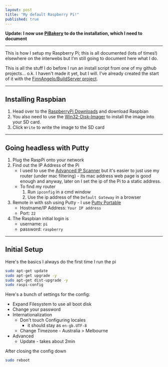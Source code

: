 ```yaml
---
layout: post
title: "My default Raspberry Pi!"
published: true
---
```


**Update: I now use [PiBakery](http://pibakery.org/) to do the installation, which I need to document**

----------------------------------------

This is how I setup my Raspberry Pi; this is all documented (lots of times!) elsewhere on
the interwebs but I'm still going to document here what I do.

This is all the stuff I do before I run an install script from one of my github projects...
o.k. I haven't made it yet, but I will. I've already created the start of it with
the [FinnAngelo/BuildServer project](https://github.com/FinnAngelo/BuildServer).

----------------------------------------

## Installing Raspbian ##

01. Head over to the [RaspberryPi Downloads](http://www.raspberrypi.org/downloads) and download Raspbian
02. You also need to use the [Win32-Disk-Imager](http://www.softpedia.com/get/CD-DVD-Tools/Data-CD-DVD-Burning/Win32-Disk-Imager.shtml)
    to install the image into your SD card.
03. Click `Write` to write the image to the SD card

----------------------------------------

## Going headless with **Putty** ##

01. Plug the RaspPi onto your network
02. Find out the IP Address of the Pi
    * I used to use the [Advanced IP Scanner](http://www.radmin.com/products/ipscanner/) but it's
      easier to just use my router (under mac filtering) - its mac address web page is good enough
      and anyway, later on I set the ip of the Pi to a static address.
    * To find my router
        01. Run `ipconfig` in a cmd window
        02. Use the ip address of the `Default Gateway` in a browser
03. Remote in with ssh using Putty - I use [Putty Portable](http://portableapps.com/apps/internet/putty_portable)
    * Hostname/IP Address: `Your IP address`
    * Port: `22`
04. The Raspbian initial login is
    * username: `pi`
    * password: `raspberry`

----------------------------------------

## Initial Setup ##

Here's the basics I always do the first time I run the pi

```bash
sudo apt-get update
sudo apt-get upgrade -y
sudo apt-get dist-upgrade -y
sudo raspi-config
```

Here's a bunch of settings for the config:

* Expand Filesystem to use all boot disk
* Change your password
* Internationalization
  * Don't touch Configuring locales
    * it should stay as `en-gb.UTF-8`
  * Change Timezone - Australia > Melbourne
* Advanced
  * Update - takes about 2min

After closing the config down

```bash
sudo reboot
```
